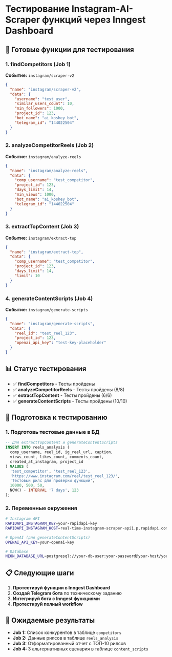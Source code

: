# Тестирование Instagram-AI-Scraper функций через Inngest Dashboard

## 🎯 Готовые функции для тестирования

### 1. **findCompetitors** (Job 1)
**Событие:** `instagram/scraper-v2`
```json
{
  "name": "instagram/scraper-v2",
  "data": {
    "username": "test_user",
    "similar_users_count": 10,
    "min_followers": 1000,
    "project_id": 123,
    "bot_name": "ai_koshey_bot",
    "telegram_id": "144022504"
  }
}
```

### 2. **analyzeCompetitorReels** (Job 2)
**Событие:** `instagram/analyze-reels`
```json
{
  "name": "instagram/analyze-reels",
  "data": {
    "comp_username": "test_competitor",
    "project_id": 123,
    "days_limit": 14,
    "min_views": 1000,
    "bot_name": "ai_koshey_bot",
    "telegram_id": "144022504"
  }
}
```

### 3. **extractTopContent** (Job 3)
**Событие:** `instagram/extract-top`
```json
{
  "name": "instagram/extract-top",
  "data": {
    "comp_username": "test_competitor",
    "project_id": 123,
    "days_limit": 14,
    "limit": 10
  }
}
```

### 4. **generateContentScripts** (Job 4)
**Событие:** `instagram/generate-scripts`
```json
{
  "name": "instagram/generate-scripts",
  "data": {
    "reel_id": "test_reel_123",
    "project_id": 123,
    "openai_api_key": "test-key-placeholder"
  }
}
```

## 📊 Статус тестирования

- ✅ **findCompetitors** - Тесты пройдены
- ✅ **analyzeCompetitorReels** - Тесты пройдены (8/8)
- ✅ **extractTopContent** - Тесты пройдены (6/6)
- ✅ **generateContentScripts** - Тесты пройдены (10/10)

## 🔧 Подготовка к тестированию

### 1. Подготовь тестовые данные в БД
```sql
-- Для extractTopContent и generateContentScripts
INSERT INTO reels_analysis (
  comp_username, reel_id, ig_reel_url, caption,
  views_count, likes_count, comments_count,
  created_at_instagram, project_id
) VALUES (
  'test_competitor', 'test_reel_123',
  'https://www.instagram.com/reel/test_reel_123/',
  'Тестовый рилс для проверки функций',
  10000, 500, 50,
  NOW() - INTERVAL '7 days', 123
);
```

### 2. Переменные окружения
```bash
# Instagram API
RAPIDAPI_INSTAGRAM_KEY=your-rapidapi-key
RAPIDAPI_INSTAGRAM_HOST=real-time-instagram-scraper-api1.p.rapidapi.com

# OpenAI (для generateContentScripts)
OPENAI_API_KEY=your-openai-key

# Database
NEON_DATABASE_URL=postgresql://your-db-user:your-password@your-host/your-db?sslmode=require
```

## 📋 Следующие шаги

1. **Протестируй функции в Inngest Dashboard**
2. **Создай Telegram бота** по техническому заданию
3. **Интегрируй бота с Inngest функциями**
4. **Протестируй полный workflow**

## 🎯 Ожидаемые результаты

- **Job 1:** Список конкурентов в таблице `competitors`
- **Job 2:** Данные рилсов в таблице `reels_analysis`
- **Job 3:** Отформатированный отчет с ТОП-10 рилсов
- **Job 4:** 3 альтернативных сценария в таблице `content_scripts` 